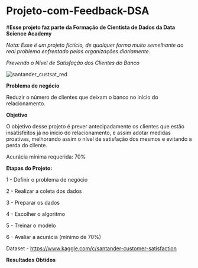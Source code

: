 # Projeto-com-Feedback-DSA


#**Esse projeto faz parte da Formação de Cientista de Dados da Data Science Academy**




*Nota: Esse é um projeto fictício, de qualquer forma muito semelhante ao real problema enfrentado pelas organizações diariamente.*




*Prevendo o Nível de Satisfação dos Clientes do Banco*








![santander_custsat_red](https://user-images.githubusercontent.com/66925229/163041135-8e8661b1-c4e3-4d0f-80df-bd4c29ce96a4.png)










**Problema de negócio**


Reduzir o número de clientes que deixam o banco no início do relacionamento.


**Objetivo**


O objetivo desse projeto é prever antecipadamente os clientes que estão insatisfeitos já no início do relacionamento, 
e assim adotar medidas proativas, melhorando assim o nível de satisfação dos mesmos e evitando a perda do cliente. 

Acurácia mínima requerida: 70%


**Etapas do Projeto:**

1 - Definir o problema de negócio

2 - Realizar a coleta dos dados

3 - Preparar os dados

4 - Escolher o algoritmo

5 - Treinar o modelo

6 - Avaliar a acurácia (mínimo de 70%)



Dataset - https://www.kaggle.com/c/santander-customer-satisfaction



**Resultados Obtidos**





